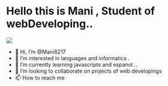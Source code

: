 
# Hello this is Mani , Student of webDeveloping.. 
<img src="https://japaneselevelup.com/wp-content/uploads/2018/05/Why-Programmers-Like-Japanese-Why-Japanese-Learners-like-Programming-3.jpeg">










- 👋 Hi, I’m @Mani8217
- 👀 I’m interested in languages and informatics . 
- 🌱 I’m currently learning javascripts and espanol ..
- 💞️ I’m looking to collaborate on projects of web developings
- 📫 How to reach me 


<!---
Mani8217/Mani8217 is a ✨ special ✨ repository because its `README.md` (this file) appears on your GitHub profile.
You can click the Preview link to take a look at your changes.
--->
